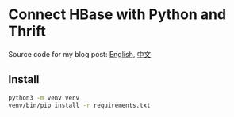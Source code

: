 # Connect HBase with Python and Thrift

Source code for my blog post: [English][1], [中文][2]

## Install

```bash
python3 -m venv venv
venv/bin/pip install -r requirements.txt
```


[1]: http://shzhangji.com/
[2]: http://shzhangji.com/cnblogs/
